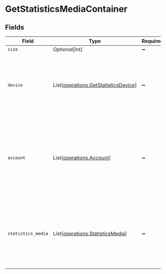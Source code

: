 # GetStatisticsMediaContainer


## Fields

| Field                                                                                                                                                                                                                                                    | Type                                                                                                                                                                                                                                                     | Required                                                                                                                                                                                                                                                 | Description                                                                                                                                                                                                                                              | Example                                                                                                                                                                                                                                                  |
| -------------------------------------------------------------------------------------------------------------------------------------------------------------------------------------------------------------------------------------------------------- | -------------------------------------------------------------------------------------------------------------------------------------------------------------------------------------------------------------------------------------------------------- | -------------------------------------------------------------------------------------------------------------------------------------------------------------------------------------------------------------------------------------------------------- | -------------------------------------------------------------------------------------------------------------------------------------------------------------------------------------------------------------------------------------------------------- | -------------------------------------------------------------------------------------------------------------------------------------------------------------------------------------------------------------------------------------------------------- |
| `size`                                                                                                                                                                                                                                                   | *Optional[int]*                                                                                                                                                                                                                                          | :heavy_minus_sign:                                                                                                                                                                                                                                       | N/A                                                                                                                                                                                                                                                      | 5497                                                                                                                                                                                                                                                     |
| `device`                                                                                                                                                                                                                                                 | List[[operations.GetStatisticsDevice](../../models/operations/getstatisticsdevice.md)]                                                                                                                                                                   | :heavy_minus_sign:                                                                                                                                                                                                                                       | N/A                                                                                                                                                                                                                                                      | [<br/>{<br/>"id": 208,<br/>"name": "Roku Express",<br/>"platform": "Roku",<br/>"clientIdentifier": "793095d235660625108ef785cc7646e9",<br/>"createdAt": 1706470556<br/>}<br/>]                                                                           |
| `account`                                                                                                                                                                                                                                                | List[[operations.Account](../../models/operations/account.md)]                                                                                                                                                                                           | :heavy_minus_sign:                                                                                                                                                                                                                                       | N/A                                                                                                                                                                                                                                                      | [<br/>{<br/>"id": 238960586,<br/>"key": "/accounts/238960586",<br/>"name": "Diane",<br/>"defaultAudioLanguage": "en",<br/>"autoSelectAudio": true,<br/>"defaultSubtitleLanguage": "en",<br/>"subtitleMode": 1,<br/>"thumb": "https://plex.tv/users/50d83634246da1de/avatar?c=1707110967"<br/>}<br/>] |
| `statistics_media`                                                                                                                                                                                                                                       | List[[operations.StatisticsMedia](../../models/operations/statisticsmedia.md)]                                                                                                                                                                           | :heavy_minus_sign:                                                                                                                                                                                                                                       | N/A                                                                                                                                                                                                                                                      | [<br/>{<br/>"accountID": 1,<br/>"deviceID": 13,<br/>"timespan": 4,<br/>"at": 1707141600,<br/>"metadataType": 4,<br/>"count": 1,<br/>"duration": 1555<br/>}<br/>]                                                                                         |